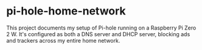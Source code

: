 # pi-hole-home-network
This project documents my setup of Pi-hole running on a Raspberry Pi Zero 2 W. It's configured as both a DNS server and DHCP server, blocking ads and trackers across my entire home network.
